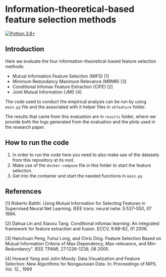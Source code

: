 # Information-theoretical-based feature selection methods
[![Python 3.8+](https://img.shields.io/badge/python-3.8-blue.svg)](https://www.python.org/downloads/release/python-380/)

## Introduction
Here we evaluate the four information-theoretical-based feature selection methods:

- Mutual Information Feature Selection (MIFS) [1]
- Minimum Redundancy Maximum Relevance (MRMR) [3]
- Conditional Infomax Feature Extraction (CIFE) [2]
- Joint Mutual Information (JMI) [4]

The code used to conduct the empirical analysis can be run by using `main.py` file and the associated with it helper files in `skfeature` folder.

The results that came from this evaluation are in `results` folder, where we provide both the logs generated from the evaluation and the plots used in the research paper.

## How to run the code
 
1. In order to run the code here you need to also make use of the datasets from this repository at its root.
2. Make use of the `docker-compose` file in this folder to start the feature selection.
3. Get into the container and start the needed functions in `main.py`

## References

[1] Roberto Battiti. Using Mutual Information for Selecting Features in Supervised Neural Net Learning. IEEE trans. neural netw. 5:537–550, 07 1994.

[2] Dahua Lin and Xiaoou Tang. Conditional infomax learning: An integrated framework for feature extraction and fusion. ECCV, 9:68–82, 01 2006.

[3] Hanchuan Peng, Fuhui Long, and Chris Ding. Feature Selection Based on Mutual Information Criteria of Max-Dependency, Max-relevance, and Min-Redundancy”. IEEE TPAMI, 27:1226–1238, 08 2005.

[4] Howard Yang and John Moody. Data Visualization and Feature Selection: New Algorithms for Nongaussian Data. In: Proceedings of NIPS. Vol. 12., 1999
